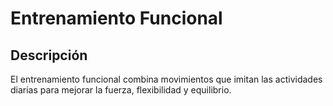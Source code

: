 # Entrenamiento Funcional
## Descripción
El entrenamiento funcional combina movimientos que imitan las actividades diarias para mejorar la fuerza, flexibilidad y equilibrio.
